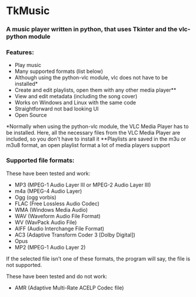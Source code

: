 # TkMusic
### A music player written in python, that uses Tkinter and the vlc-python module



### Features:
- Play music
- Many supported formats (list below)
- Although using the python-vlc module, vlc does not have to be installed*
- Create and edit playlists, open them with any other media player**
- View and edit metadata (including the song cover)
- Works on Windows and Linux with the same code
- Straightforward not bad looking UI
- Open Source

*Normally when using the python-vlc module, the VLC Media Player has to be installed. Here, all the necessary files from the VLC Media Player are included, so you don't have to install it
**Playlists are saved in the m3u or m3u8 format, an open playlist format a lot of media players support



### Supported file formats:
These have been tested and work:
- MP3		(MPEG-1 Audio Layer III or MPEG-2 Audio Layer III)
- m4a		(MPEG-4 Audio Layer)
- Ogg		(ogg vorbis)
- FLAC	(Free Lossless Audio Codec)
- WMA		(Windows Media Audio)
- WAV		(Waveform Audio File Format)
- WV		(WavPack Audio File)
- AIFF	(Audio Interchange File Format)
- AC3		(Adaptive Transform Coder 3 [Dolby Digital])
- Opus
- MP2		(MPEG-1 Audio Layer 2)

If the selected file isn't one of these formats, the program will say, the file is not supported.

These have been tested and do not work:
- AMR  (Adaptive Multi-Rate ACELP Codec file)
